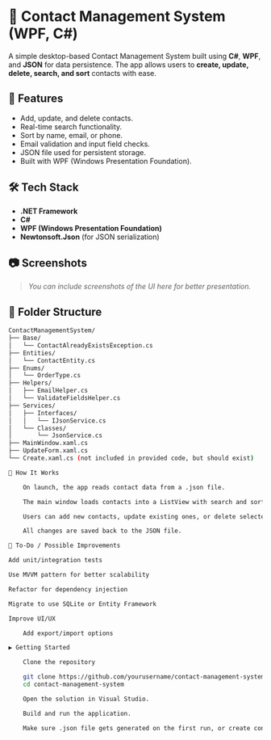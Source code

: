 # 📇 Contact Management System (WPF, C#)

A simple desktop-based Contact Management System built using **C#**, **WPF**, and **JSON** for data persistence. The app allows users to **create, update, delete, search, and sort** contacts with ease.

## 🚀 Features

- Add, update, and delete contacts.
- Real-time search functionality.
- Sort by name, email, or phone.
- Email validation and input field checks.
- JSON file used for persistent storage.
- Built with WPF (Windows Presentation Foundation).

## 🛠️ Tech Stack

- **.NET Framework**
- **C#**
- **WPF (Windows Presentation Foundation)**
- **Newtonsoft.Json** (for JSON serialization)

## 📷 Screenshots

> _You can include screenshots of the UI here for better presentation._

## 📁 Folder Structure

```bash
ContactManagementSystem/
├── Base/
│   └── ContactAlreadyExistsException.cs
├── Entities/
│   └── ContactEntity.cs
├── Enums/
│   └── OrderType.cs
├── Helpers/
│   ├── EmailHelper.cs
│   └── ValidateFieldsHelper.cs
├── Services/
│   ├── Interfaces/
│   │   └── IJsonService.cs
│   └── Classes/
│       └── JsonService.cs
├── MainWindow.xaml.cs
├── UpdateForm.xaml.cs
└── Create.xaml.cs (not included in provided code, but should exist)

🧩 How It Works

    On launch, the app reads contact data from a .json file.

    The main window loads contacts into a ListView with search and sort features.

    Users can add new contacts, update existing ones, or delete selected contacts.

    All changes are saved back to the JSON file.

🧪 To-Do / Possible Improvements

Add unit/integration tests

Use MVVM pattern for better scalability

Refactor for dependency injection

Migrate to use SQLite or Entity Framework

Improve UI/UX

    Add export/import options

▶️ Getting Started

    Clone the repository

    git clone https://github.com/yourusername/contact-management-system.git
    cd contact-management-system

    Open the solution in Visual Studio.

    Build and run the application.

    Make sure .json file gets generated on the first run, or create contacts.json manually.
